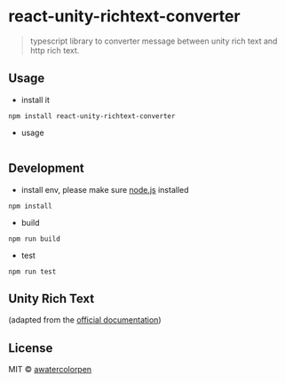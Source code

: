 # react-unity-richtext-converter

> typescript library to converter message between unity rich text and http rich text.

## Usage

- install it

```shell
npm install react-unity-richtext-converter
```

- usage

```typescript
```

## Development

- install env, please make sure [node.js](https://nodejs.org) installed

```shell
npm install
```

- build

```shell
npm run build
```

- test

```shell
npm run test
```

## Unity Rich Text

(adapted from the [official documentation](https://docs.unity3d.com/Manual/StyledText.html))

## License

MIT © [awatercolorpen](https://github.com/awatercolorpen)
